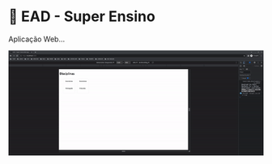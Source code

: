 # :rocket: EAD - Super Ensino

Aplicação Web...

<div align="center">
    <img src="resources/preview-v1.0.gif">
</div>